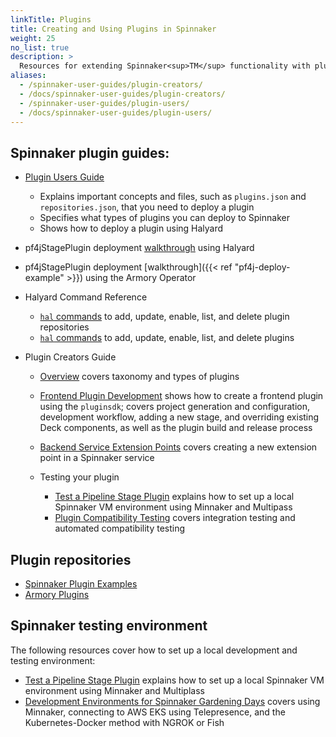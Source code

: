 ```yaml
---
linkTitle: Plugins
title: Creating and Using Plugins in Spinnaker
weight: 25
no_list: true
description: >
  Resources for extending Spinnaker<sup>TM</sup> functionality with plugins.
aliases:
  - /spinnaker-user-guides/plugin-creators/
  - /docs/spinnaker-user-guides/plugin-creators/
  - /spinnaker-user-guides/plugin-users/
  - /docs/spinnaker-user-guides/plugin-users/
---
```


## Spinnaker plugin guides:

* [Plugin Users Guide](https://spinnaker.io/guides/user/plugins)
  * Explains important concepts and files, such as `plugins.json` and `repositories.json`, that you need to deploy a plugin
  * Specifies what types of plugins you can deploy to Spinnaker
  * Shows how to deploy a plugin using Halyard


* pf4jStagePlugin deployment [walkthrough](https://spinnaker.io/guides/user/plugins/deploy-example/) using Halyard
* pf4jStagePlugin deployment [walkthrough]({{< ref "pf4j-deploy-example" >}}) using the Armory Operator


* Halyard Command Reference

  * [`hal` commands](https://spinnaker.io/reference/halyard/commands/#hal-plugins-repository) to add, update, enable, list, and delete plugin repositories
  * [`hal` commands](https://spinnaker.io/reference/halyard/commands/#hal-plugins) to add, update, enable, list, and delete plugins


* Plugin Creators Guide

  * [Overview](https://spinnaker.io/guides/developer/plugins/) covers taxonomy and types of plugins
  * [Frontend Plugin Development](https://spinnaker.io/guides/developer/plugins/frontend/) shows how to create a frontend plugin using the `pluginsdk`; covers project generation and configuration, development workflow, adding a new stage, and overriding existing Deck components, as well as the plugin build and release process
  * [Backend Service Extension Points](https://spinnaker.io/guides/developer/plugins/backend/) covers creating a new extension point in a Spinnaker service
  * Testing your plugin

    * [Test a Pipeline Stage Plugin](https://spinnaker.io/guides/developer/plugins/testing/deck-plugin/) explains how to set up a local Spinnaker VM environment using Minnaker and Multipass
    * [Plugin Compatibility Testing](https://spinnaker.io/guides/developer/plugins/testing/compatibility-testing/) covers integration testing and automated compatibility testing


## Plugin repositories

* [Spinnaker Plugin Examples](https://github.com/spinnaker-plugin-examples)
* [Armory Plugins](https://github.com/armory-plugins)

## Spinnaker testing environment

The following resources cover how to set up a local development and testing environment:

* [Test a Pipeline Stage Plugin](https://spinnaker.io/guides/developer/plugins/testing/deck-plugin/) explains how to set up a local Spinnaker VM environment using Minnaker and Multiplass
* [Development Environments for Spinnaker Gardening Days](https://spinnaker.io/community/gardening/dev-environment/) covers using Minnaker, connecting to AWS EKS using Telepresence, and the Kubernetes-Docker method with NGROK or Fish   